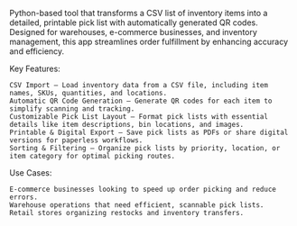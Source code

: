 Python-based tool that transforms a CSV list of inventory items into a detailed, printable pick list with automatically generated QR codes. Designed for warehouses, e-commerce businesses, and inventory management, this app streamlines order fulfillment by enhancing accuracy and efficiency.

Key Features:

    CSV Import – Load inventory data from a CSV file, including item names, SKUs, quantities, and locations.
    Automatic QR Code Generation – Generate QR codes for each item to simplify scanning and tracking.
    Customizable Pick List Layout – Format pick lists with essential details like item descriptions, bin locations, and images.
    Printable & Digital Export – Save pick lists as PDFs or share digital versions for paperless workflows.
    Sorting & Filtering – Organize pick lists by priority, location, or item category for optimal picking routes.

Use Cases:

    E-commerce businesses looking to speed up order picking and reduce errors.
    Warehouse operations that need efficient, scannable pick lists.
    Retail stores organizing restocks and inventory transfers.
